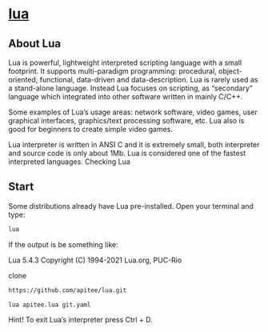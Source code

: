# [lua](http://lua.apitee.com)

## About Lua

Lua is powerful, lightweight interpreted scripting language with a small footprint. It supports multi-paradigm programming: procedural, object-oriented, functional, data-driven and data-description. Lua is rarely used as a stand-alone language. Instead Lua focuses on scripting, as “secondary” language which integrated into other software written in mainly C/C++.

Some examples of Lua’s usage areas: network software, video games, user graphical interfaces, graphics/text processing software, etc. Lua also is good for beginners to create simple video games.

Lua interpreter is written in ANSI C and it is extremely small, both interpreter and source code is only about 1Mb. Lua is considered one of the fastest interpreted languages.
Checking Lua

## Start

Some distributions already have Lua pre-installed. Open your terminal and type:
```bash
lua
```

If the output is be something like:

Lua 5.4.3  Copyright (C) 1994-2021 Lua.org, PUC-Rio
>


clone
```bash
https://github.com/apitee/lua.git
```

```bash
lua apitee.lua git.yaml
```

Hint! To exit Lua’s interpreter press Ctrl + D.
